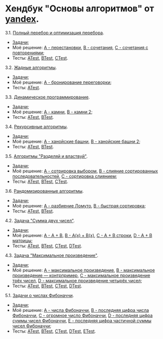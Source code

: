﻿# Хендбук "Основы алгоритмов" от [yandex](https://education.yandex.ru/handbook/algorithms).

3.1. [Полный перебор и оптимизация перебора](https://education.yandex.ru/handbook/algorithms/article/polnyj-perebor-i-optimizaciya-perebora).
 * [Задачи](https://new.contest.yandex.ru/48556);
 * Моё решение: [A - перестановки](src/main/java/ru/khusyainov/p31/A.java), [B - сочетания](src/main/java/ru/khusyainov/p31/B.java), [C - сочетания с повторениями](src/main/java/ru/khusyainov/p31/C.java);
 * Тесты: [ATest](src/test/java/ru/khusyainov/p31/ATest.java), [BTest](src/test/java/ru/khusyainov/p31/BTest.java), [CTest](src/test/java/ru/khusyainov/p31/CTest.java).

3.2. [Жадные алгоритмы](https://education.yandex.ru/handbook/algorithms/article/zhadnye-algoritmy).
 * [Задачи](https://new.contest.yandex.ru/48557);
 * Моё решение: [A - бронирование переговорки](src/main/java/ru/khusyainov/p32/A.java);
 * Тесты: [ATest](src/test/java/ru/khusyainov/p32/ATest.java).

3.3. [Динамическое программирование](https://education.yandex.ru/handbook/algorithms/article/dinamicheskoe-programmirovanie).
 * [Задачи](https://new.contest.yandex.ru/48558);
 * Моё решение: [A - камни](src/main/java/ru/khusyainov/p33/A.java), [B - камни 2](src/main/java/ru/khusyainov/p33/B.java);
 * Тесты: [ATest](src/test/java/ru/khusyainov/p33/ATest.java), [BTest](src/test/java/ru/khusyainov/p33/BTest.java).

3.4. [Рекурсивные алгоритмы](https://education.yandex.ru/handbook/algorithms/article/rekursivnye-algoritmy).
* [Задачи](https://new.contest.yandex.ru/48568);
* Моё решение: [A - ханойские башни](src/main/java/ru/khusyainov/p34/A.java), [B - ханойские башни 2](src/main/java/ru/khusyainov/p34/B.java);
* Тесты: [ATest](src/test/java/ru/khusyainov/p34/ATest.java), [BTest](src/test/java/ru/khusyainov/p34/BTest.java).

3.5. [Алгоритмы "Разделяй и властвуй"](https://education.yandex.ru/handbook/algorithms/article/razdelyaj-i-vlastvuj).
* [Задачи](https://new.contest.yandex.ru/48569);
* Моё решение: [A - сотрировка выбором](src/main/java/ru/khusyainov/p35/A.java), [B - слияние сортированных последовательностей](src/main/java/ru/khusyainov/p35/B.java), [C - сортировка слиянием](src/main/java/ru/khusyainov/p35/C.java);
* Тесты: [ATest](src/test/java/ru/khusyainov/p35/ATest.java), [BTest](src/test/java/ru/khusyainov/p35/BTest.java), [CTest](src/test/java/ru/khusyainov/p35/CTest.java).

3.6. [Рандомизированные алгоритмы](https://education.yandex.ru/handbook/algorithms/article/randomizirovannye-algoritmy).
* [Задачи](https://new.contest.yandex.ru/48570);
* Моё решение: [A - разбиение Ломуто](src/main/java/ru/khusyainov/p36/A.java), [B - быстрая сортировка](src/main/java/ru/khusyainov/p36/B.java);
* Тесты: [ATest](src/test/java/ru/khusyainov/p36/ATest.java), [BTest](src/test/java/ru/khusyainov/p36/BTest.java).

4.2. [Задача "Сумма двух чисел"](https://education.yandex.ru/handbook/algorithms/article/zadacha-summa-dvuh-chisel).
* [Задачи](https://new.contest.yandex.ru/42492);
* Моё решение: [A - A + B](src/main/java/ru/khusyainov/p42/A.java), [B - A(x) + B(x)](src/main/java/ru/khusyainov/p42/B.java), [C - A + B строки](src/main/java/ru/khusyainov/p42/C.java), [D - A + B матрицы](src/main/java/ru/khusyainov/p42/D.java);
* Тесты: [ATest](src/test/java/ru/khusyainov/p42/ATest.java), [BTest](src/test/java/ru/khusyainov/p42/BTest.java), [CTest](src/test/java/ru/khusyainov/p42/CTest.java), [DTest](src/test/java/ru/khusyainov/p42/DTest.java).

4.3. [Задача "Максимальное произведение"](https://education.yandex.ru/handbook/algorithms/article/zadacha-maksimalnoe-proizvedenie).
* [Задачи](https://new.contest.yandex.ru/42734);
* Моё решение: [A - максимальное произведение](src/main/java/ru/khusyainov/p43/A.java), [B - максимальное произведение — контрпример](src/main/java/ru/khusyainov/p43/B.java), [C - максимальное произведение трёх чисел](src/main/java/ru/khusyainov/p43/C.java), [D - максимальное произведение четырёх чисел](src/main/java/ru/khusyainov/p43/D.java);
* Тесты: [ATest](src/test/java/ru/khusyainov/p43/ATest.java), [BTest](src/test/java/ru/khusyainov/p43/BTest.java), [CTest](src/test/java/ru/khusyainov/p43/CTest.java), [DTest](src/test/java/ru/khusyainov/p43/DTest.java).

5.1. [Задачи о числах Фибоначчи](https://education.yandex.ru/handbook/algorithms/article/zadachi-o-chislah-fibonachchi).
* [Задачи](https://new.contest.yandex.ru/47496);
* Моё решение: [A - числа Фибоначчи](src/main/java/ru/khusyainov/p51/A.java), [B - последняя цифра числа Фибоначчи](src/main/java/ru/khusyainov/p51/B.java), [C - огромное число Фибоначчи](src/main/java/ru/khusyainov/p51/C.java), [D - последняя цифра суммы чисел Фибоначчи](src/main/java/ru/khusyainov/p51/D.java), [E - последняя цифра частичной суммы чисел Фибоначчи](src/main/java/ru/khusyainov/p51/E.java);
* Тесты: [ATest](src/test/java/ru/khusyainov/p51/ATest.java), [BTest](src/test/java/ru/khusyainov/p51/BTest.java), [CTest](src/test/java/ru/khusyainov/p51/CTest.java), [DTest](src/test/java/ru/khusyainov/p51/DTest.java), [ETest](src/test/java/ru/khusyainov/p51/ETest.java).
